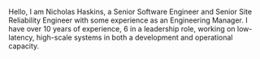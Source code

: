 Hello, I am Nicholas Haskins, a Senior Software Engineer and Senior Site Reliability Engineer with some experience as an Engineering Manager.  I have over 10 years of experience, 6 in a leadership role, working on low-latency, high-scale systems in both a development and operational capacity. 


